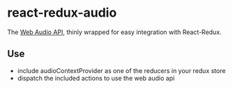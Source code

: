 # react-redux-audio

The [Web Audio API](https://developer.mozilla.org/en-US/docs/Web/API/Web_Audio_API), thinly wrapped for easy integration with React-Redux.


## Use
* include audioContextProvider as one of the reducers in your redux store
* dispatch the included actions to use the web audio api
